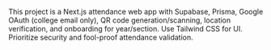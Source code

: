 <!-- Use this file to provide workspace-specific custom instructions to Copilot. For more details, visit https://code.visualstudio.com/docs/copilot/copilot-customization#_use-a-githubcopilotinstructionsmd-file -->

This project is a Next.js attendance web app with Supabase, Prisma, Google OAuth (college email only), QR code generation/scanning, location verification, and onboarding for year/section. Use Tailwind CSS for UI. Prioritize security and fool-proof attendance validation.
